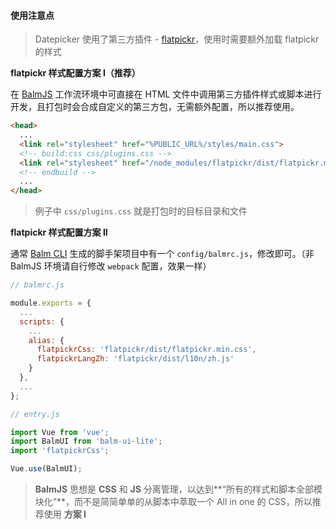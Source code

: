 #### 使用注意点

> Datepicker 使用了第三方插件 - [flatpickr](https://chmln.github.io/flatpickr/)，使用时需要额外加载 flatpickr 的样式

**flatpickr 样式配置方案 I（推荐）**

在 [BalmJS](http://balmjs.com/) 工作流环境中可直接在 HTML 文件中调用第三方插件样式或脚本进行开发，且打包时会合成自定义的第三方包，无需额外配置，所以推荐使用。

```html
<head>
  ...
  <link rel="stylesheet" href="%PUBLIC_URL%/styles/main.css">
  <!-- build:css css/plugins.css -->
  <link rel="stylesheet" href="/node_modules/flatpickr/dist/flatpickr.min.css">
  <!-- endbuild -->
  ...
</head>
```

> 例子中 `css/plugins.css` 就是打包时的目标目录和文件

**flatpickr 样式配置方案 II**

通常 [Balm CLI](https://github.com/balmjs/balm-cli) 生成的脚手架项目中有一个 `config/balmrc.js`，修改即可。（非 BalmJS 环境请自行修改 `webpack` 配置，效果一样）

```js
// balmrc.js

module.exports = {
  ...
  scripts: {
    ...
    alias: {
      flatpickrCss: 'flatpickr/dist/flatpickr.min.css',
      flatpickrLangZh: 'flatpickr/dist/l10n/zh.js'
    }
  },
  ...
};
```

```js
// entry.js

import Vue from 'vue';
import BalmUI from 'balm-ui-lite';
import 'flatpickrCss';

Vue.use(BalmUI);
```

> **BalmJS** 思想是 **CSS** 和 **JS** 分离管理，以达到**“所有的样式和脚本全部模块化”**，而不是简简单单的从脚本中萃取一个 All in one 的 CSS，所以推荐使用 **方案 I**
